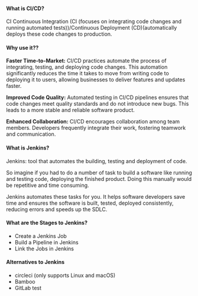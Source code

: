 #### What is CI/CD?
CI Continuous Integration (CI (focuses on integrating code changes and running automated tests))/Continuous Deployment (CD)(automatically deploys these code changes to production.

#### Why use it??

**Faster Time-to-Market:** CI/CD practices automate the process of integrating, testing, and deploying code changes. This automation significantly reduces the time it takes to move from writing code to deploying it to users, allowing businesses to deliver features and updates faster.

**Improved Code Quality:** Automated testing in CI/CD pipelines ensures that code changes meet quality standards and do not introduce new bugs. This leads to a more stable and reliable software product.

**Enhanced Collaboration:** CI/CD encourages collaboration among team members. Developers frequently integrate their work, fostering teamwork and communication. 

#### What is Jenkins?

Jenkins: tool that automates the building, testing and deployment of code. 

So imagine if you had to do a number of task to build a software like running and testing code, deploying the finished product. Doing this manually would be repetitive and time consuming.

Jenkins automates these tasks for you. It helps software developers save time and ensures the software is built, tested, deployed consistently, reducing errors and speeds up the SDLC.

#### What are the Stages to Jenkins?
- Create a Jenkins Job
- Build a Pipeline in Jenkins
- Link the Jobs in Jenkins

#### Alternatives to Jenkins
- circleci (only supports Linux and macOS)
- Bamboo
- GitLab
test
